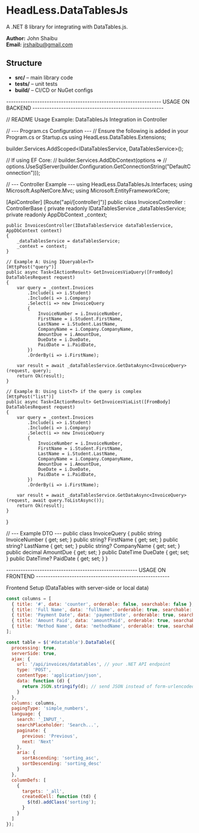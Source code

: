 # HeadLess.DataTablesJs

A .NET 8 library for integrating with DataTables.js.

**Author:** John Shaibu  
**Email:** jrshaibu@gmail.com

## Structure

- **src/** – main library code  
- **tests/** – unit tests  
- **build/** – CI/CD or NuGet configs  



----------------------------------------------------------------- USAGE ON BACKEND -------------------------------------------------------


// README Usage Example: DataTablesJs Integration in Controller

// --- Program.cs Configuration ---
// Ensure the following is added in your Program.cs or Startup.cs
using HeadLess.DataTables.Extensions;

builder.Services.AddScoped<IDataTablesService, DataTablesService>();

// If using EF Core:
// builder.Services.AddDbContext<AppDbContext>(options =>
//     options.UseSqlServer(builder.Configuration.GetConnectionString("DefaultConnection")));


// --- Controller Example ---
using HeadLess.DataTablesJs.Interfaces;
using Microsoft.AspNetCore.Mvc;
using Microsoft.EntityFrameworkCore;

[ApiController]
[Route("api/[controller]")]
public class InvoicesController : ControllerBase
{
    private readonly IDataTablesService _dataTablesService;
    private readonly AppDbContext _context;

    public InvoicesController(IDataTablesService dataTablesService, AppDbContext context)
    {
        _dataTablesService = dataTablesService;
        _context = context;
    }

    // Example A: Using IQueryable<T>
    [HttpPost("query")]
    public async Task<IActionResult> GetInvoicesViaQuery([FromBody] DataTablesRequest request)
    {
        var query = _context.Invoices
            .Include(i => i.Student)
            .Include(i => i.Company)
            .Select(i => new InvoiceQuery
            {
                InvoiceNumber = i.InvoiceNumber,
                FirstName = i.Student.FirstName,
                LastName = i.Student.LastName,
                CompanyName = i.Company.CompanyName,
                AmountDue = i.AmountDue,
                DueDate = i.DueDate,
                PaidDate = i.PaidDate,
            })
            .OrderBy(i => i.FirstName);

        var result = await _dataTablesService.GetDataAsync<InvoiceQuery>(request, query);
        return Ok(result);
    }

    // Example B: Using List<T> if the query is complex
    [HttpPost("list")]
    public async Task<IActionResult> GetInvoicesViaList([FromBody] DataTablesRequest request)
    {
        var query = _context.Invoices
            .Include(i => i.Student)
            .Include(i => i.Company)
            .Select(i => new InvoiceQuery
            {
                InvoiceNumber = i.InvoiceNumber,
                FirstName = i.Student.FirstName,
                LastName = i.Student.LastName,
                CompanyName = i.Company.CompanyName,
                AmountDue = i.AmountDue,
                DueDate = i.DueDate,
                PaidDate = i.PaidDate,
            })
            .OrderBy(i => i.FirstName);

        var result = await _dataTablesService.GetDataAsync<InvoiceQuery>(request, await query.ToListAsync());
        return Ok(result);
    }
}

// --- Example DTO ---
public class InvoiceQuery
{
    public string InvoiceNumber { get; set; }
    public string? FirstName { get; set; }
    public string? LastName { get; set; }
    public string? CompanyName { get; set; }
    public decimal AmountDue { get; set; }
    public DateTime DueDate { get; set; }
    public DateTime? PaidDate { get; set; }
}


------------------------------------------------------- USAGE ON FRONTEND --------------------------------------------------------

Frontend Setup (DataTables with server-side or local data)

```javascript
const columns = [
  { title: '#', data: 'counter', orderable: false, searchable: false },
  { title: 'Full Name', data: 'fullName', orderable: true, searchable: true },
  { title: 'Payment Date', data: 'paymentDate', orderable: true, searchable: true },
  { title: 'Amount Paid', data: 'amountPaid', orderable: true, searchable: true },
  { title: 'Method Name', data: 'methodName', orderable: true, searchable: true }
];

const table = $('#datatable').DataTable({
  processing: true,
  serverSide: true,
  ajax: {
    url: '/api/invoices/datatables', // your .NET API endpoint
    type: 'POST',
    contentType: 'application/json',
    data: function (d) {
      return JSON.stringify(d); // send JSON instead of form-urlencoded
    }
  },
  columns: columns,
  pagingType: 'simple_numbers',
  language: {
    search: '_INPUT_',
    searchPlaceholder: 'Search...',
    paginate: {
      previous: 'Previous',
      next: 'Next'
    },
    aria: {
      sortAscending: 'sorting_asc',
      sortDescending: 'sorting_desc'
    }
  },
  columnDefs: [
    {
      targets: '_all',
      createdCell: function (td) {
        $(td).addClass('sorting');
      }
    }
  ]
});
